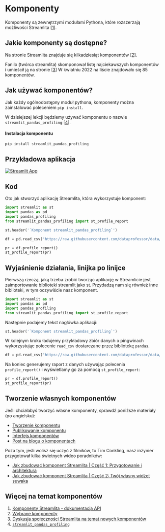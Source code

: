 # Komponenty

Komponenty są zewnętrzymi modułami Pythona, które rozszerzają możliwości Streamlita [[1](https://docs.streamlit.io/library/components)].

## Jakie komponenty są dostępne?

Na stronie Streamlita znajduje się kilkadziesiąt komponentów [[2](https://streamlit.io/components)].

Fanilo (twórca streamlita) skomponował listę najciekawszych komponentów i umieścił ją na stronie [[3](https://discuss.streamlit.io/t/streamlit-components-community-tracker/4634)] W kwiatniu 2022 na liście znajdowało się 85 komponentów.

## Jak używać komponentów?

Jak każdy ogólnodostępny moduł pythona, komponenty można zainstalować poleceniem `pip install`.

W dzisiejszej lekcji będziemy używać komponentu o nazwie `streamlit_pandas_profiling` [[4](https://share.streamlit.io/okld/streamlit-gallery/main?p=pandas-profiling)].

#### Instalacja komponentu

```bash
pip install streamlit_pandas_profiling
```

## Przykładowa aplikacja

[![Streamlit App](https://static.streamlit.io/badges/streamlit_badge_black_white.svg)](https://share.streamlit.io/dataprofessor/streamlit-components/)

## Kod

Oto jak stworzyć aplikację Streamlita, która wykorzystuje komponent:

```python
import streamlit as st
import pandas as pd
import pandas_profiling
from streamlit_pandas_profiling import st_profile_report

st.header('`Komponent streamlit_pandas_profiling`')

df = pd.read_csv('https://raw.githubusercontent.com/dataprofessor/data/master/penguins_cleaned.csv')

pr = df.profile_report()
st_profile_report(pr)
```

## Wyjaśnienie działania, linijka po linijce

Pierwszą rzeczą, jaką trzeba zrobić tworząc aplikację w Streamlicie jest zaimportowanie biblioteki streamlit jako st. Przydadzą nam się również inne biblioteki, w tym oczywiście nasz komponent.

```python
import streamlit as st
import pandas as pd
import pandas_profiling
from streamlit_pandas_profiling import st_profile_report
```

Następnie podajemy tekst nagłówka aplikacji:

```python
st.header('`Komponent streamlit_pandas_profiling`')
```

W kolejnym kroku ładujemy przykładowy zbiór danych o pingwinach wykorzystując polecenie `read_csv` dostarczane przez bibliotekę `pandas`.

```python
df = pd.read_csv('https://raw.githubusercontent.com/dataprofessor/data/master/penguins_cleaned.csv')
```

Na koniec generujemy raport z danych używając polecenia `profile_report()` i wyświetlamy go za pomocą `st_profile_report`:
```python
pr = df.profile_report()
st_profile_report(pr)
```

## Tworzenie własnych komponentów

Jeśli chciałabyś tworzyć własne komponenty, sprawdź poniższe materiały (po angielsku):
- [Tworzenie komponentu](https://docs.streamlit.io/library/components/create)
- [Publikowanie komponentu](https://docs.streamlit.io/library/components/publish)
- [Interfejs komponentów](https://docs.streamlit.io/library/components/components-api)
- [Post na blogu o komponentach](https://blog.streamlit.io/introducing-streamlit-components/)

Poza tym, jeśli wolisz się uczyć z filmików, to Tim Conkling, nasz inżynier przygotował kilka świetnych wideo poradników:
- [Jak zbudować komponent Streamlita | Część 1: Przygotowanie i architektura](https://youtu.be/BuD3gILJW-Q)
- [Jak zbudować komponent Streamlita | Część 2: Twój własny widżet suwaka](https://youtu.be/QjccJl_7Jco)

## Więcej na temat komponentów
1. [Komponenty Streamlita - dokumentacja API](https://docs.streamlit.io/library/components)
2. [Wybrane komponenty](https://streamlit.io/components)
3. [Dyskusja społeczności Streamlita na temat nowych komponentów](https://discuss.streamlit.io/t/streamlit-components-community-tracker/4634)
4. [`streamlit_pandas_profiling`](https://share.streamlit.io/okld/streamlit-gallery/main?p=pandas-profiling)
